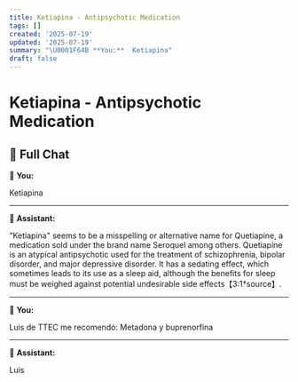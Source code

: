 ```yaml
---
title: Ketiapina - Antipsychotic Medication
tags: []
created: '2025-07-19'
updated: '2025-07-19'
summary: "\U0001F64B **You:**  Ketiapina"
draft: false
---
```


# Ketiapina - Antipsychotic Medication

## 🧠 Full Chat

🙋 **You:**

Ketiapina

---

🤖 **Assistant:**

"Ketiapina" seems to be a misspelling or alternative name for Quetiapine, a medication sold under the brand name Seroquel among others. Quetiapine is an atypical antipsychotic used for the treatment of schizophrenia, bipolar disorder, and major depressive disorder. It has a sedating effect, which sometimes leads to its use as a sleep aid, although the benefits for sleep must be weighed against potential undesirable side effects【3:1†source】.

---

🙋 **You:**

Luis de TTEC me recomendó:
Metadona y buprenorfina

---

🤖 **Assistant:**

Luis